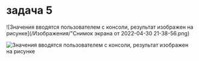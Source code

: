 # задача 5
![Значения вводятся пользователем с консоли, результат изображен на рисунке](/Изображения/"Снимок экрана от 2022-04-30 21-38-56.png)

![Значения вводятся пользователем с консоли, результат изображен на рисунке](https://github.com/Yuliya157/task/raw/main/Изображения/a.png)
